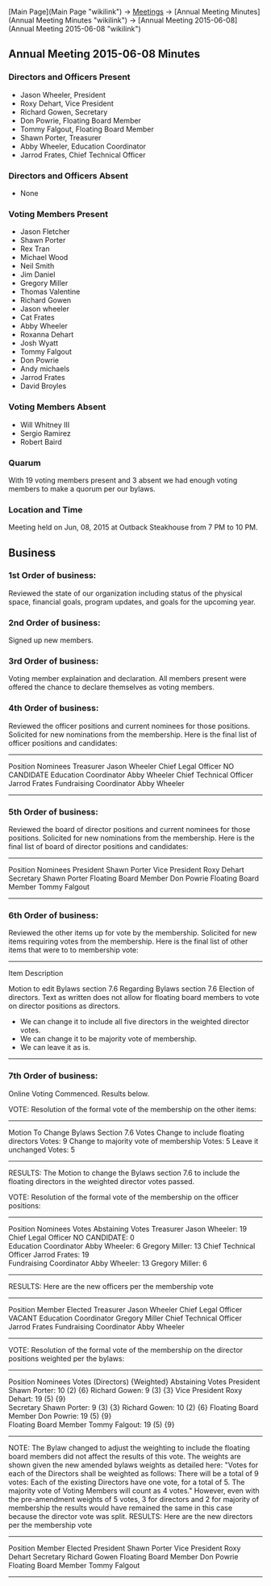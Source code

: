 [Main Page](Main Page "wikilink") -\> [Meetings](Meetings "wikilink")
-\> [Annual Meeting Minutes](Annual Meeting Minutes "wikilink") -\>
[Annual Meeting 2015-06-08](Annual Meeting 2015-06-08 "wikilink")

Annual Meeting 2015-06-08 Minutes
---------------------------------

### Directors and Officers Present

-   Jason Wheeler, President
-   Roxy Dehart, Vice President
-   Richard Gowen, Secretary
-   Don Powrie, Floating Board Member
-   Tommy Falgout, Floating Board Member
-   Shawn Porter, Treasurer
-   Abby Wheeler, Education Coordinator
-   Jarrod Frates, Chief Technical Officer

### Directors and Officers Absent

-   None

### Voting Members Present

-   Jason Fletcher
-   Shawn Porter
-   Rex Tran
-   Michael Wood
-   Neil Smith
-   Jim Daniel
-   Gregory Miller
-   Thomas Valentine
-   Richard Gowen
-   Jason wheeler
-   Cat Frates
-   Abby Wheeler
-   Roxanna Dehart
-   Josh Wyatt
-   Tommy Falgout
-   Don Powrie
-   Andy michaels
-   Jarrod Frates
-   David Broyles

### Voting Members Absent

-   Will Whitney III
-   Sergio Ramirez
-   Robert Baird

### Quarum

With 19 voting members present and 3 absent we had enough voting members
to make a quorum per our bylaws.

### Location and Time

Meeting held on Jun, 08, 2015 at Outback Steakhouse from 7 PM to 10 PM.

Business
--------

### 1st Order of business:

Reviewed the state of our organization including status of the physical
space, financial goals, program updates, and goals for the upcoming
year.

### 2nd Order of business:

Signed up new members.

### 3rd Order of business:

Voting member explaination and declaration. All members present were
offered the chance to declare themselves as voting members.

### 4th Order of business:

Reviewed the officer positions and current nominees for those positions.
Solicited for new nominations from the membership. Here is the final
list of officer positions and candidates:

  ------------------------- --------------- ----------------
  Position                  Nominees
  Treasurer                 Jason Wheeler
  Chief Legal Officer       NO CANDIDATE
  Education Coordinator     Abby Wheeler
  Chief Technical Officer   Jarrod Frates
  Fundraising Coordinator   Abby Wheeler
  ------------------------- --------------- ----------------

### 5th Order of business:

Reviewed the board of director positions and current nominees for those
positions. Solicited for new nominations from the membership. Here is
the final list of board of director positions and candidates:

  ----------------------- --------------- ---------------
  Position                Nominees
  President               Shawn Porter
  Vice President          Roxy Dehart
  Secretary               Shawn Porter
  Floating Board Member   Don Powrie
  Floating Board Member   Tommy Falgout
  ----------------------- --------------- ---------------

### 6th Order of business:

Reviewed the other items up for vote by the membership. Solicited for
new items requiring votes from the membership. Here is the final list of
other items that were to to membership vote:

  ------------------------------------------------------------------------------------ -----------------------------------------------------------------------------------------------------------------------------------------------------------
  Item                                                                                 Description

  Motion to edit Bylaws section 7.6                                                    Regarding Bylaws section 7.6 Election of directors. Text as written does not allow for floating board members to vote on director positions as directors.

  -   We can change it to include all five directors in the weighted director votes.
  -   We can change it to be majority vote of membership.
  -   We can leave it as is.
  ------------------------------------------------------------------------------------ -----------------------------------------------------------------------------------------------------------------------------------------------------------

### 7th Order of business:

Online Voting Commenced. Results below.

VOTE: Resolution of the formal vote of the membership on the other
items:

  --------------------------------------- ----------
  Motion To Change Bylaws Section 7.6     Votes
  Change to include floating directors    Votes: 9
  Change to majority vote of membership   Votes: 5
  Leave it unchanged                      Votes: 5
  --------------------------------------- ----------

RESULTS: The Motion to change the Bylaws section 7.6 to include the
floating directors in the weighted director votes passed.

VOTE: Resolution of the formal vote of the membership on the officer
positions:

  ------------------------- ------------------- -------------------- ----------------
  Position                  Nominees Votes      Abstaining Votes
  Treasurer                 Jason Wheeler: 19   
  Chief Legal Officer       NO CANDIDATE: 0     
  Education Coordinator     Abby Wheeler: 6     Gregory Miller: 13
  Chief Technical Officer   Jarrod Frates: 19   
  Fundraising Coordinator   Abby Wheeler: 13    Gregory Miller: 6
  ------------------------- ------------------- -------------------- ----------------

RESULTS: Here are the new officers per the membership vote

  ------------------------- ----------------
  Position                  Member Elected
  Treasurer                 Jason Wheeler
  Chief Legal Officer       VACANT
  Education Coordinator     Gregory Miller
  Chief Technical Officer   Jarrod Frates
  Fundraising Coordinator   Abby Wheeler
  ------------------------- ----------------

VOTE: Resolution of the formal vote of the membership on the director
positions weighted per the bylaws:

  ----------------------- --------------------------------------- --------------------------- ---------------
  Position                Nominees Votes (Directors) {Weighted}   Abstaining Votes
  President               Shawn Porter: 10 (2) {6}                Richard Gowen: 9 (3) {3}
  Vice President          Roxy Dehart: 19 (5) {9}                 
  Secretary               Shawn Porter: 9 (3) {3}                 Richard Gowen: 10 (2) {6}
  Floating Board Member   Don Powrie: 19 (5) {9}                  
  Floating Board Member   Tommy Falgout: 19 (5) {9}               
  ----------------------- --------------------------------------- --------------------------- ---------------

NOTE: The Bylaw changed to adjust the weighting to include the floating
board members did not affect the results of this vote. The weights are
shown given the new amended bylaws weights as detailed here: "Votes for
each of the Directors shall be weighted as follows: There will be a
total of 9 votes: Each of the existing Directors have one vote, for a
total of 5. The majority vote of Voting Members will count as 4 votes."
However, even with the pre-amendment weights of 5 votes, 3 for directors
and 2 for majority of membership the results would have remained the
same in this case because the director vote was split. RESULTS: Here are
the new directors per the membership vote

  ----------------------- ----------------
  Position                Member Elected
  President               Shawn Porter
  Vice President          Roxy Dehart
  Secretary               Richard Gowen
  Floating Board Member   Don Powrie
  Floating Board Member   Tommy Falgout
  ----------------------- ----------------


